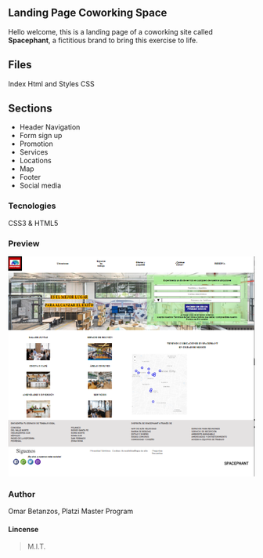 ## Landing Page Coworking Space 

Hello welcome, this is a landing page of a coworking site called **Spacephant**, a fictitious brand to bring this exercise to life. 


## Files
Index 	Html and Styles CSS


## Sections
* Header Navigation
* Form sign up
* Promotion
* Services
* Locations
* Map
* Footer
* Social media

### Tecnologies

CSS3 & HTML5

### Preview 
![](LandingPage/assets/images/Screenshot_1.png)

### Author 
Omar Betanzos, Platzi Master Program

#### Lincense 

> M.I.T. 
